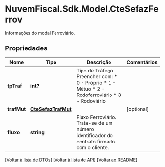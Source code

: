 # NuvemFiscal.Sdk.Model.CteSefazFerrov
Informações do modal Ferroviário.

## Propriedades

Nome | Tipo | Descrição | Comentários
------------ | ------------- | ------------- | -------------
**tpTraf** | **int?** | Tipo de Tráfego.  Preencher com:  * 0 - Próprio  * 1 - Mútuo  * 2 - Rodoferroviário  * 3 - Rodoviário | 
**trafMut** | [**CteSefazTrafMut**](CteSefazTrafMut.md) |  | [optional] 
**fluxo** | **string** | Fluxo Ferroviário.  Trata-se de um número identificador do contrato firmado com o cliente. | 

[[Voltar à lista de DTOs]](../README.md#documentation-for-models) [[Voltar à lista de API]](../README.md#documentation-for-api-endpoints) [[Voltar ao README]](../README.md)

